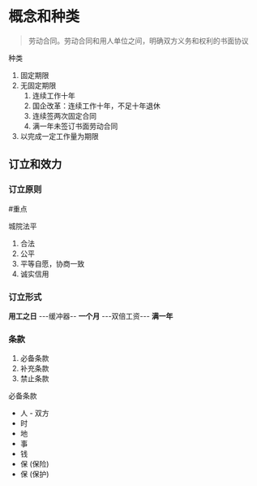 # 概念和种类

> 劳动合同。劳动合同和用人单位之间，明确双方义务和权利的书面协议

种类

1. 固定期限
2. 无固定期限
	1. 连续工作十年
	2. 国企改革：连续工作十年，不足十年退休
	3. 连续签两次固定合同
	4. 满一年未签订书面劳动合同
3. 以完成一定工作量为期限

## 订立和效力

### 订立原则

#重点

城院法平

1. 合法
2. 公平
3. 平等自愿，协商一致
4. 诚实信用

### 订立形式

**用工之日** ---缓冲器-- **一个月** ---双倍工资--- **满一年**

### 条款

1. 必备条款
2. 补充条款
3. 禁止条款


必备条款

- 人 - 双方
- 时
- 地
- 事
- 钱
- 保 (保险)
- 保 (保护)



